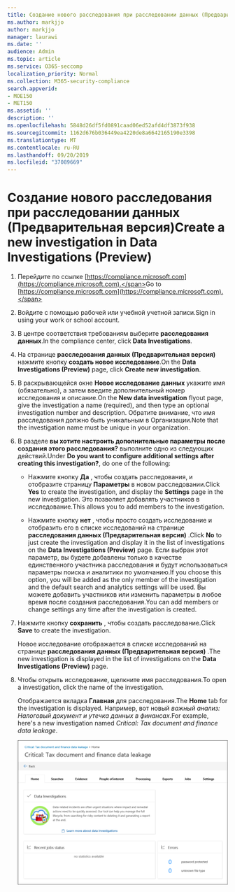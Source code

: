 ```yaml
---
title: Создание нового расследования при расследовании данных (Предварительная версия)
ms.author: markjjo
author: markjjo
manager: laurawi
ms.date: ''
audience: Admin
ms.topic: article
ms.service: O365-seccomp
localization_priority: Normal
ms.collection: M365-security-compliance
search.appverid:
- MOE150
- MET150
ms.assetid: ''
description: ''
ms.openlocfilehash: 5848d26df5fd0891caad06ed52afd4df3873f938
ms.sourcegitcommit: 1162d676b036449ea4220de8a6642165190e3398
ms.translationtype: MT
ms.contentlocale: ru-RU
ms.lasthandoff: 09/20/2019
ms.locfileid: "37089669"
---
```

# <a name="create-a-new-investigation-in-data-investigations-preview"></a><span data-ttu-id="14a3a-102">Создание нового расследования при расследовании данных (Предварительная версия)</span><span class="sxs-lookup"><span data-stu-id="14a3a-102">Create a new investigation in Data Investigations (Preview)</span></span>

1. <span data-ttu-id="14a3a-103">Перейдите по ссылке [https://compliance.microsoft.com](https://compliance.microsoft.com).</span><span class="sxs-lookup"><span data-stu-id="14a3a-103">Go to [https://compliance.microsoft.com](https://compliance.microsoft.com).</span></span>
    
2. <span data-ttu-id="14a3a-104">Войдите с помощью рабочей или учебной учетной записи.</span><span class="sxs-lookup"><span data-stu-id="14a3a-104">Sign in using your work or school account.</span></span>
    
3. <span data-ttu-id="14a3a-105">В центре соответствия требованиям выберите **расследования данных**.</span><span class="sxs-lookup"><span data-stu-id="14a3a-105">In the compliance center, click **Data Investigations**.</span></span>
 
4. <span data-ttu-id="14a3a-106">На странице **расследования данных (Предварительная версия)** нажмите кнопку **создать новое исследование**.</span><span class="sxs-lookup"><span data-stu-id="14a3a-106">On the **Data Investigations (Preview)** page, click **Create new investigation**.</span></span>
    
5. <span data-ttu-id="14a3a-107">В раскрывающейся окне **Новое исследование данных** укажите имя (обязательно), а затем введите дополнительный номер исследования и описание.</span><span class="sxs-lookup"><span data-stu-id="14a3a-107">On the **New data investigation** flyout page, give the investigation a name (required), and then type an optional investigation number and description.</span></span> <span data-ttu-id="14a3a-108">Обратите внимание, что имя расследования должно быть уникальным в Организации.</span><span class="sxs-lookup"><span data-stu-id="14a3a-108">Note that the investigation name must be unique in your organization.</span></span>

6. <span data-ttu-id="14a3a-109">В разделе **вы хотите настроить дополнительные параметры после создания этого расследования?** выполните одно из следующих действий.</span><span class="sxs-lookup"><span data-stu-id="14a3a-109">Under **Do you want to configure additional settings after creating this investigation?**, do one of the following:</span></span>

    - <span data-ttu-id="14a3a-110">Нажмите кнопку **Да** , чтобы создать расследования, и отобразите страницу **Параметры** в новом расследовании.</span><span class="sxs-lookup"><span data-stu-id="14a3a-110">Click **Yes** to create the investigation, and display the **Settings** page in the new investigation.</span></span> <span data-ttu-id="14a3a-111">Это позволяет добавлять участников в исследование.</span><span class="sxs-lookup"><span data-stu-id="14a3a-111">This allows you to add members to the investigation.</span></span>
    
    - <span data-ttu-id="14a3a-112">Нажмите кнопку **нет** , чтобы просто создать исследование и отобразить его в списке исследований на странице **расследования данных (Предварительная версия)** .</span><span class="sxs-lookup"><span data-stu-id="14a3a-112">Click **No** to just create the investigation and display it in the list of investigations on the **Data Investigations (Preview)** page.</span></span> <span data-ttu-id="14a3a-113">Если выбран этот параметр, вы будете добавлены только в качестве единственного участника расследования и будут использоваться параметры поиска и аналитики по умолчанию.</span><span class="sxs-lookup"><span data-stu-id="14a3a-113">If you choose this option, you will be added as the only member of the investigation and the default search and analytics settings will be used.</span></span> <span data-ttu-id="14a3a-114">Вы можете добавить участников или изменить параметры в любое время после создания расследования.</span><span class="sxs-lookup"><span data-stu-id="14a3a-114">You can add members or change settings any time after the investigation is created.</span></span>

7. <span data-ttu-id="14a3a-115">Нажмите кнопку **сохранить** , чтобы создать расследование.</span><span class="sxs-lookup"><span data-stu-id="14a3a-115">Click **Save** to create the investigation.</span></span>

    <span data-ttu-id="14a3a-116">Новое исследование отображается в списке исследований на странице **расследования данных (Предварительная версия)** .</span><span class="sxs-lookup"><span data-stu-id="14a3a-116">The new investigation is displayed in the list of investigations on the **Data Investigations (Preview)** page.</span></span> 

8. <span data-ttu-id="14a3a-117">Чтобы открыть исследование, щелкните имя расследования.</span><span class="sxs-lookup"><span data-stu-id="14a3a-117">To open a investigation, click the name of the investigation.</span></span> 

    <span data-ttu-id="14a3a-118">Отображается вкладка **Главная** для расследования.</span><span class="sxs-lookup"><span data-stu-id="14a3a-118">The **Home** tab for the investigation is displayed.</span></span> <span data-ttu-id="14a3a-119">Например, вот новый *важный анализ: Налоговый документ и утечка данных в финансах*.</span><span class="sxs-lookup"><span data-stu-id="14a3a-119">For example, here's a new investigation named *Critical: Tax document and finance data leakage*.</span></span>

    ![Вкладка "Главная" для нового исследования при расследовании данных](media/NewDataInvestigations.png)
